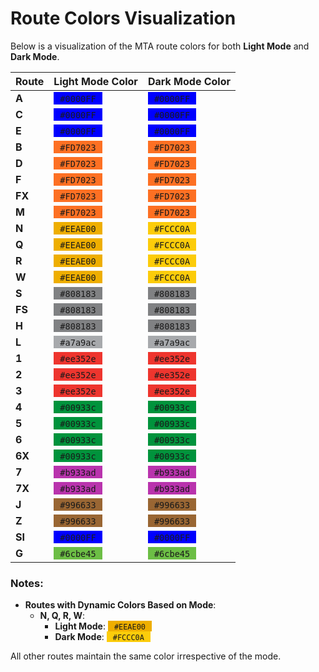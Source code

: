 # Route Colors Visualization

Below is a visualization of the MTA route colors for both **Light Mode** and **Dark Mode**.

| Route | Light Mode Color | Dark Mode Color |
|-------|------------------|-----------------|
| **A** | <span style="background-color:#0000FF; padding: 0 10px;">`#0000FF`</span> | <span style="background-color:#0000FF; padding: 0 10px;">`#0000FF`</span> |
| **C** | <span style="background-color:#0000FF; padding: 0 10px;">`#0000FF`</span> | <span style="background-color:#0000FF; padding: 0 10px;">`#0000FF`</span> |
| **E** | <span style="background-color:#0000FF; padding: 0 10px;">`#0000FF`</span> | <span style="background-color:#0000FF; padding: 0 10px;">`#0000FF`</span> |
| **B** | <span style="background-color:#FD7023; padding: 0 10px;">`#FD7023`</span> | <span style="background-color:#FD7023; padding: 0 10px;">`#FD7023`</span> |
| **D** | <span style="background-color:#FD7023; padding: 0 10px;">`#FD7023`</span> | <span style="background-color:#FD7023; padding: 0 10px;">`#FD7023`</span> |
| **F** | <span style="background-color:#FD7023; padding: 0 10px;">`#FD7023`</span> | <span style="background-color:#FD7023; padding: 0 10px;">`#FD7023`</span> |
| **FX** | <span style="background-color:#FD7023; padding: 0 10px;">`#FD7023`</span> | <span style="background-color:#FD7023; padding: 0 10px;">`#FD7023`</span> |
| **M** | <span style="background-color:#FD7023; padding: 0 10px;">`#FD7023`</span> | <span style="background-color:#FD7023; padding: 0 10px;">`#FD7023`</span> |
| **N** | <span style="background-color:#EEAE00; padding: 0 10px;">`#EEAE00`</span> | <span style="background-color:#FCCC0A; padding: 0 10px;">`#FCCC0A`</span> |
| **Q** | <span style="background-color:#EEAE00; padding: 0 10px;">`#EEAE00`</span> | <span style="background-color:#FCCC0A; padding: 0 10px;">`#FCCC0A`</span> |
| **R** | <span style="background-color:#EEAE00; padding: 0 10px;">`#EEAE00`</span> | <span style="background-color:#FCCC0A; padding: 0 10px;">`#FCCC0A`</span> |
| **W** | <span style="background-color:#EEAE00; padding: 0 10px;">`#EEAE00`</span> | <span style="background-color:#FCCC0A; padding: 0 10px;">`#FCCC0A`</span> |
| **S** | <span style="background-color:#808183; padding: 0 10px;">`#808183`</span> | <span style="background-color:#808183; padding: 0 10px;">`#808183`</span> |
| **FS** | <span style="background-color:#808183; padding: 0 10px;">`#808183`</span> | <span style="background-color:#808183; padding: 0 10px;">`#808183`</span> |
| **H** | <span style="background-color:#808183; padding: 0 10px;">`#808183`</span> | <span style="background-color:#808183; padding: 0 10px;">`#808183`</span> |
| **L** | <span style="background-color:#a7a9ac; padding: 0 10px;">`#a7a9ac`</span> | <span style="background-color:#a7a9ac; padding: 0 10px;">`#a7a9ac`</span> |
| **1** | <span style="background-color:#ee352e; padding: 0 10px;">`#ee352e`</span> | <span style="background-color:#ee352e; padding: 0 10px;">`#ee352e`</span> |
| **2** | <span style="background-color:#ee352e; padding: 0 10px;">`#ee352e`</span> | <span style="background-color:#ee352e; padding: 0 10px;">`#ee352e`</span> |
| **3** | <span style="background-color:#ee352e; padding: 0 10px;">`#ee352e`</span> | <span style="background-color:#ee352e; padding: 0 10px;">`#ee352e`</span> |
| **4** | <span style="background-color:#00933c; padding: 0 10px;">`#00933c`</span> | <span style="background-color:#00933c; padding: 0 10px;">`#00933c`</span> |
| **5** | <span style="background-color:#00933c; padding: 0 10px;">`#00933c`</span> | <span style="background-color:#00933c; padding: 0 10px;">`#00933c`</span> |
| **6** | <span style="background-color:#00933c; padding: 0 10px;">`#00933c`</span> | <span style="background-color:#00933c; padding: 0 10px;">`#00933c`</span> |
| **6X** | <span style="background-color:#00933c; padding: 0 10px;">`#00933c`</span> | <span style="background-color:#00933c; padding: 0 10px;">`#00933c`</span> |
| **7** | <span style="background-color:#b933ad; padding: 0 10px;">`#b933ad`</span> | <span style="background-color:#b933ad; padding: 0 10px;">`#b933ad`</span> |
| **7X** | <span style="background-color:#b933ad; padding: 0 10px;">`#b933ad`</span> | <span style="background-color:#b933ad; padding: 0 10px;">`#b933ad`</span> |
| **J** | <span style="background-color:#996633; padding: 0 10px;">`#996633`</span> | <span style="background-color:#996633; padding: 0 10px;">`#996633`</span> |
| **Z** | <span style="background-color:#996633; padding: 0 10px;">`#996633`</span> | <span style="background-color:#996633; padding: 0 10px;">`#996633`</span> |
| **SI** | <span style="background-color:#0000FF; padding: 0 10px;">`#0000FF`</span> | <span style="background-color:#0000FF; padding: 0 10px;">`#0000FF`</span> |
| **G** | <span style="background-color:#6cbe45; padding: 0 10px;">`#6cbe45`</span> | <span style="background-color:#6cbe45; padding: 0 10px;">`#6cbe45`</span> |

### Notes:
- **Routes with Dynamic Colors Based on Mode**:
  - **N, Q, R, W**:
    - **Light Mode**: <span style="background-color:#EEAE00; padding: 0 10px;">`#EEAE00`</span>
    - **Dark Mode**: <span style="background-color:#FCCC0A; padding: 0 10px;">`#FCCC0A`</span>

All other routes maintain the same color irrespective of the mode.
